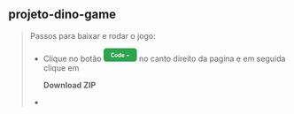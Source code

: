 ## projeto-dino-game

> Passos para baixar e rodar o jogo:
>
> - Clique no botão <img src="https://github.com/HabacuqueCL/imagezRepo/blob/main/button-code-github.png?raw=true" alt="imagem referencia ao botao code" width="60px" /> no canto direito da pagina e em seguida clique em <p><strong>Download ZIP</strong></p>
> - 

